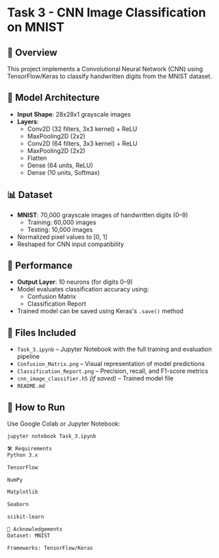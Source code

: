 # Task 3 - CNN Image Classification on MNIST

## 📌 Overview
This project implements a Convolutional Neural Network (CNN) using TensorFlow/Keras to classify handwritten digits from the MNIST dataset.

## 🧠 Model Architecture
- **Input Shape**: 28x28x1 grayscale images
- **Layers**:
  - Conv2D (32 filters, 3x3 kernel) + ReLU
  - MaxPooling2D (2x2)
  - Conv2D (64 filters, 3x3 kernel) + ReLU
  - MaxPooling2D (2x2)
  - Flatten
  - Dense (64 units, ReLU)
  - Dense (10 units, Softmax)

## 📊 Dataset
- **MNIST**: 70,000 grayscale images of handwritten digits (0–9)
  - Training: 60,000 images
  - Testing: 10,000 images
- Normalized pixel values to [0, 1]
- Reshaped for CNN input compatibility

## 🧪 Performance
- **Output Layer**: 10 neurons (for digits 0–9)
- Model evaluates classification accuracy using:
  - Confusion Matrix
  - Classification Report
- Trained model can be saved using Keras's `.save()` method

## 📁 Files Included
- `Task_3.ipynb` – Jupyter Notebook with the full training and evaluation pipeline
- `Confusion_Matrix.png` – Visual representation of model predictions
- `Classification_Report.png` – Precision, recall, and F1-score metrics
- `cnn_image_classifier.h5` *(if saved)* – Trained model file
- `README.md`

## 🚀 How to Run
Use Google Colab or Jupyter Notebook:
```bash
jupyter notebook Task_3.ipynb

🛠️ Requirements
Python 3.x

TensorFlow

NumPy

Matplotlib

Seaborn

scikit-learn

🙌 Acknowledgements
Dataset: MNIST

Frameworks: TensorFlow/Keras